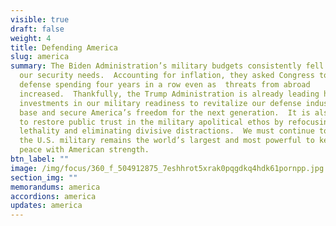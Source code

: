 ```yaml
---
visible: true
draft: false
weight: 4
title: Defending America
slug: america
summary: The Biden Administration’s military budgets consistently fell short of
  our security needs.  Accounting for inflation, they asked Congress to cut
  defense spending four years in a row even as  threats from abroad
  increased.  Thankfully, the Trump Administration is already leading historic
  investments in our military readiness to revitalize our defense industrial
  base and secure America’s freedom for the next generation.  It is also working
  to restore public trust in the military apolitical ethos by refocusing on
  lethality and eliminating divisive distractions.  We must continue to ensure
  the U.S. military remains the world’s largest and most powerful to keep the
  peace with American strength.
btn_label: ""
image: /img/focus/360_f_504912875_7eshhrot5xrak0pqgdkq4hdk61pornpp.jpg
section_img: ""
memorandums: america
accordions: america
updates: america
---
```

